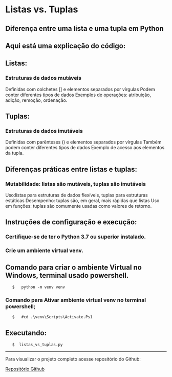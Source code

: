# Listas vs. Tuplas
## Diferença entre uma lista e uma tupla em Python

## Aqui está uma explicação do código:

## Listas:

### Estruturas de dados mutáveis
Definidas com colchetes [] e elementos separados por vírgulas
Podem conter diferentes tipos de dados
Exemplos de operações: atribuição, adição, remoção, ordenação.

## Tuplas:

### Estruturas de dados imutáveis
Definidas com parênteses () e elementos separados por vírgulas
Também podem conter diferentes tipos de dados
Exemplo de acesso aos elementos da tupla.

## Diferenças práticas entre listas e tuplas:

### Mutabilidade: listas são mutáveis, tuplas são imutáveis

Uso:listas para estruturas de dados flexíveis, tuplas para estruturas estáticas
Desempenho: tuplas são, em geral, mais rápidas que listas
Uso em funções: tuplas são comumente usadas como valores de retorno.

## Instruções de configuração e execução:

### Certifique-se de ter o Python 3.7 ou superior instalado.
### Crie um ambiente virtual venv.

## Comando para criar o ambiente Virtual no Windows, terminal usado powershell.

~~~
   $   python -m venv venv  
~~~

### Comando para Ativar ambiente virtual venv no terminal powershell;
 
~~~
   $   #cd .\venv\Scripts\Activate.Ps1     
~~~

## Executando:

~~~
   $  listas_vs_tuplas.py
~~~

---

Para visualizar o projeto completo acesse repositório do Github:

[Repositório Github](https://github.com/)





